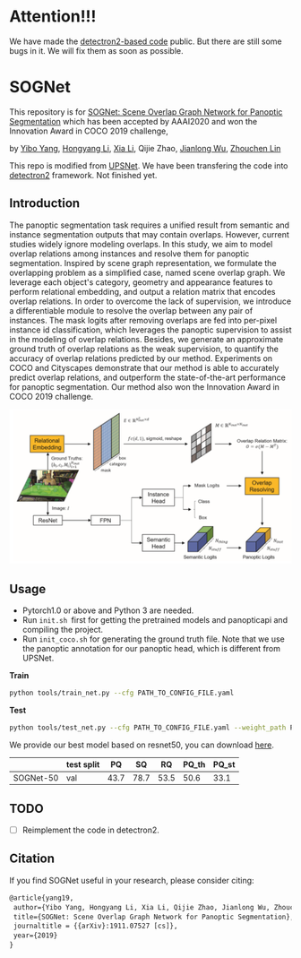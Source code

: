 # Attention!!!
We have made the [detectron2-based code](https://github.com/LaoYang1994/SOGNet-Dev) public. But there are still some bugs in it. We will fix them as soon as possible.

# SOGNet
This repository is for [SOGNet: Scene Overlap Graph Network for Panoptic Segmentation](https://arxiv.org/abs/1911.07527) which has been accepted by AAAI2020 and won the Innovation Award in COCO 2019 challenge,

by [Yibo Yang](https://zero-lab-pku.github.io/personwise/yangyibo/), [Hongyang Li](https://zero-lab-pku.github.io/personwise/lihongyang/), [Xia Li](https://zero-lab-pku.github.io/personwise/lixia/), Qijie Zhao, [Jianlong Wu](https://zero-lab-pku.github.io/personwise/wujianlong/), [Zhouchen Lin](https://zero-lab-pku.github.io/personwise/linzhouchen/)

This repo is modified from [UPSNet](https://github.com/uber-research/UPSNet). We have been transfering the code into [detectron2](https://github.com/facebookresearch/detectron2) framework. Not finished yet.

## Introduction
The panoptic segmentation task requires a unified result from semantic and instance segmentation outputs that may contain overlaps. However, current studies widely ignore modeling overlaps. In this study, we aim to model overlap relations among instances and resolve them for panoptic segmentation. Inspired by scene graph representation, we formulate the overlapping problem as a simplified case, named scene overlap graph. We leverage each object's category, geometry and appearance features to perform relational embedding, and output a relation matrix that encodes overlap relations. In order to overcome the lack of supervision, we introduce a differentiable module to resolve the overlap between any pair of instances. The mask logits after removing overlaps are fed into per-pixel instance id classification, which leverages the panoptic supervision to assist in the modeling of overlap relations. Besides, we generate an approximate ground truth of overlap relations as the weak supervision, to quantify the accuracy of overlap relations predicted by our method. Experiments on COCO and Cityscapes demonstrate that our method is able to accurately predict overlap relations, and outperform the state-of-the-art performance for panoptic segmentation. Our method also won the Innovation Award in COCO 2019 challenge.

![SOGNet](assets/sognet.png)

## Usage
+ Pytorch1.0 or above and Python 3 are needed.
+ Run ```init.sh ```first  for getting the pretrained models and panopticapi and compiling the project.
+ Run ```init_coco.sh``` for generating the ground truth file. Note that we use the panoptic annotation for our panoptic head, which is different from UPSNet.

**Train**
```bash
python tools/train_net.py --cfg PATH_TO_CONFIG_FILE.yaml
```

**Test**
```bash
python tools/test_net.py --cfg PATH_TO_CONFIG_FILE.yaml --weight_path PATH_TO_CHECKPOINT.pth
```
We provide our best model based on resnet50, you can download [here](https://drive.google.com/open?id=1Lc3ru2pigkA3ymYZPRfopxgnMMBxOZ1j).

|         |**test split**|**PQ**|**SQ**|**RQ**|**PQ_th**|**PQ_st**|
|---------|--------------|------|------|------|---------|---------|
|SOGNet-50|      val     | 43.7 | 78.7 | 53.5 |  50.6   |   33.1  |


## TODO
- [ ] Reimplement the code in detectron2. 

## Citation
If you find SOGNet useful in your research, please consider citing:
```latex
@article{yang19,
 author={Yibo Yang, Hongyang Li, Xia Li, Qijie Zhao, Jianlong Wu, Zhouchen Lin},
 title={SOGNet: Scene Overlap Graph Network for Panoptic Segmentation},
 journaltitle = {{arXiv}:1911.07527 [cs]},
 year={2019}
}
```
